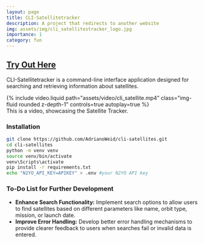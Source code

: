 ```yaml
---
layout: page
title: CLI-Satellitetracker
description: A project that redirects to another website
img: assets/img/cli_satellitestracker_logo.jpg
importance: 1
category: fun
---
```

## [Try Out Here](https://github.com/AdrianoWeid/cli-satellites)

CLI-Satellitetracker is a command-line interface application designed for searching and retrieving information about satellites.

<div class="row mt-3">
    <div class="col-sm mt-3 mt-md-0">
        {% include video.liquid path="assets/video/cli_satellite.mp4" class="img-fluid rounded z-depth-1" controls=true autoplay=true %}
    </div>
</div>
<div class="caption">
    This is a video, showcasing the Satellite Tracker.
</div>

### Installation
```zsh
git clone https://github.com/AdrianoWeid/cli-satellites.git
cd cli-satellites
python -m venv venv
source venv/bin/activate
venv\Scripts\activate
pip install -r requirements.txt
echo "N2YO_API_KEY=APIKEY" > .env #your N2YO API key
```
### To-Do List for Further Development
- **Enhance Search Functionality:** Implement search options to allow users to find satellites based on different parameters like name, orbit type, mission, or launch date.
- **Improve Error Handling:** Develop better error handling mechanisms to provide clearer feedback to users when searches fail or invalid data is entered.


